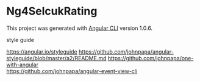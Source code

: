 # Ng4SelcukRating

This project was generated with [Angular CLI](https://github.com/angular/angular-cli) version 1.0.6.

style guide

https://angular.io/styleguide 
https://github.com/johnpapa/angular-styleguide/blob/master/a2/README.md 
https://github.com/johnpapa/one-with-angular  
https://github.com/johnpapa/angular-event-view-cli 

